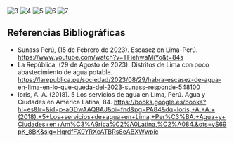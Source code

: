 ![3](https://github.com/JefHuiza/Fundamentos-de-Dise-o/assets/151795724/a4e90ea3-82ea-448d-8ede-7a580a5ccdff)
![4](https://github.com/JefHuiza/Fundamentos-de-Dise-o/assets/151795724/f1a245f4-e432-4803-9b6f-bc9d37ec2e93)
![5](https://github.com/JefHuiza/Fundamentos-de-Dise-o/assets/151795724/27ceea8d-f756-442f-8322-52a934a2801c)
![6](https://github.com/JefHuiza/Fundamentos-de-Dise-o/assets/151795724/a39fbe47-315f-4f9f-a2ae-ffcefb8f8f3e)
![7](https://github.com/JefHuiza/Fundamentos-de-Dise-o/assets/151795724/8b96afcb-df8b-452b-a6ba-e3ba3f2bff26)

## Referencias Bibliográficas
- Sunass Perú, (15 de Febrero de 2023). Escasez en Lima-Perú. https://www.youtube.com/watch?v=TFiehwaMiYo&t=84s
- La República, (29 de Agosto de 2023). Distritos de Lima con poco abastecimiento de agua potable. https://larepublica.pe/sociedad/2023/08/29/habra-escasez-de-agua-en-lima-en-lo-que-queda-del-2023-sunass-responde-548100
- Ioris, A. A. (2018). 5 Los servicios de agua en Lima, Perú. Agua y Ciudades en América Latina, 84. https://books.google.es/books?hl=es&lr=&id=p-aGDwAAQBAJ&oi=fnd&pg=PA84&dq=Ioris,+A.+A.+(2018).+5+Los+servicios+de+agua+en+Lima,+Per%C3%BA.+Agua+y+Ciudades+en+Am%C3%A9rica%C2%A0Latina,%C2%A084.&ots=yS69pK_8BK&sig=HqrdfFX0YRXcATBRs8eABXWwpic
